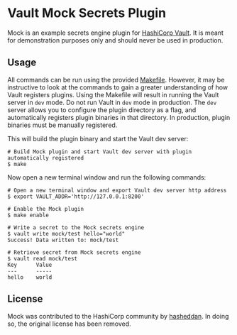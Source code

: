 # Vault Mock Secrets Plugin

Mock is an example secrets engine plugin for [HashiCorp Vault](https://www.vaultproject.io/). It is meant for demonstration purposes only and should never be used in production.

## Usage

All commands can be run using the provided [Makefile](./Makefile). However, it may be instructive to look at the commands to gain a greater understanding of how Vault registers plugins. Using the Makefile will result in running the Vault server in `dev` mode. Do not run Vault in `dev` mode in production. The `dev` server allows you to configure the plugin directory as a flag, and automatically registers plugin binaries in that directory. In production, plugin binaries must be manually registered.

This will build the plugin binary and start the Vault dev server:
```
# Build Mock plugin and start Vault dev server with plugin automatically registered
$ make
```

Now open a new terminal window and run the following commands:
```
# Open a new terminal window and export Vault dev server http address
$ export VAULT_ADDR='http://127.0.0.1:8200'

# Enable the Mock plugin
$ make enable

# Write a secret to the Mock secrets engine
$ vault write mock/test hello="world"
Success! Data written to: mock/test

# Retrieve secret from Mock secrets engine
$ vault read mock/test
Key      Value
---      -----
hello    world
```

## License

Mock was contributed to the HashiCorp community by [hasheddan](https://github.com/hasheddan/vault-plugin-secrets-covert). In doing so, the original license has been removed.
